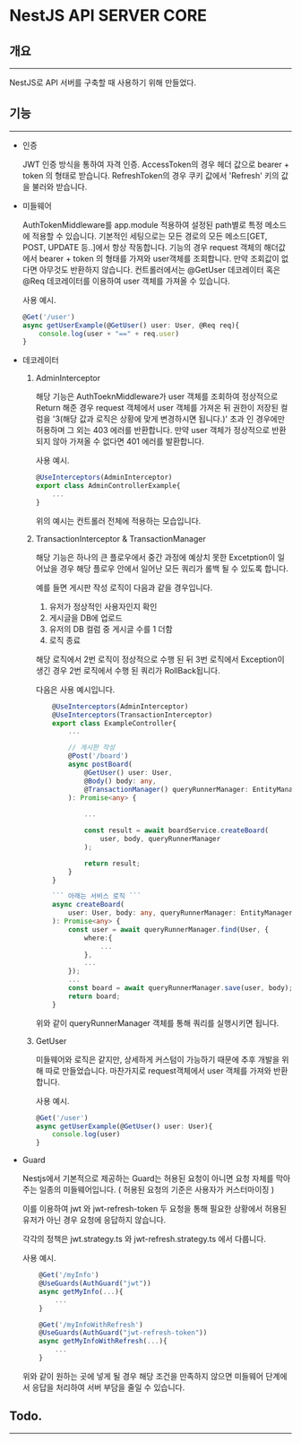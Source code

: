 # NestJS API SERVER CORE

## 개요
***
NestJS로 API 서버를 구축할 때 사용하기 위해 만들었다.

## 기능
***
- 인증
    
    JWT 인증 방식을 통하여 자격 인증.
    AccessToken의 경우 헤더 값으로 bearer + token 의 형태로 받습니다.
    RefreshToken의 경우 쿠키 값에서 'Refresh' 키의 값을 불러와 받습니다.

- 미들웨어

    AuthTokenMiddleware를 app.module 적용하여 설정된 path별로 특정 메소드에 적용할 수 있습니다. 기본적인 세팅으로는 모든 경로의 모든 메소드[GET, POST, UPDATE 등..]에서 항상 작동합니다.
    기능의 경우 request 객체의 해더값에서 bearer + token 의 형태를 가져와 user객체를 조회합니다. 만약 조회값이 없다면 아무것도 반환하지 않습니다.
    컨트롤러에서는 @GetUser 데코레이터 혹은 @Req 데코레이터를 이용하여 user 객체를 가져올 수 있습니다.
    
    사용 예시.
    ```typescript
    @Get('/user')
    async getUserExample(@GetUser() user: User, @Req req){
        console.log(user + "==" + req.user)
    }
    ```

- 데코레이터

    1. AdminInterceptor
    
        해당 기능은 AuthToeknMiddleware가 user 객체를 조회하여 정상적으로 Return 해준 경우 request 객체에서 user 객체를 가져온 뒤 권한이 저장된 컬럼을 '3(해당 값과 로직은 상황에 맞게 변경하시면 됩니다.)' 초과 인 경우에만 허용하며 그 외는 403 에러를 반환합니다.
        만약 user 객체가 정상적으로 반환되지 않아 가져올 수 없다면 401 에러를 발환합니다.
        
        사용 예시.
        ```typescript
        @UseInterceptors(AdminInterceptor)
        export class AdminControllerExample{
            ...
        }
        ```
        위의 예시는 컨트롤러 전체에 적용하는 모습입니다.
    
    2. TransactionInterceptor & TransactionManager

        해당 기능은 하나의 큰 플로우에서 중간 과정에 예상치 못한 Excetption이 일어났을 경우 해당 플로우 안에서 일어난 모든 쿼리가 롤백 될 수 있도록 합니다.
        
        예를 들면 게시판 작성 로직이 다음과 같을 경우입니다.

        1. 유저가 정상적인 사용자인지 확인
        2. 게시글을 DB에 업로드
        3. 유저의 DB 컬럼 중 게시글 수를 1 더함
        4. 로직 종료

        해당 로직에서 2번 로직이 정상적으로 수행 된 뒤 3번 로직에서 Exception이 생긴 경우 2번 로직에서 수행 된 쿼리가 RollBack됩니다.

        다음은 사용 예시입니다.
        ```typescript
            @UseInterceptors(AdminInterceptor)
            @UseInterceptors(TransactionInterceptor)
            export class ExampleController{
                ...

                // 게시판 작성
                @Post('/board')
                async postBoard(
                    @GetUser() user: User,
                    @Body() body: any,
                    @TransactionManager() queryRunnerManager: EntityManager
                ): Promise<any> {
                    
                    ...

                    const result = await boardService.createBoard(
                        user, body, queryRunnerManager
                    );

                    return result;
                }
            }

            ``` 아래는 서비스 로직 ```
            async createBoard(
                user: User, body: any, queryRunnerManager: EntityManager
            ): Promise<any> {
                const user = await queryRunnerManager.find(User, {
                    where:{
                        ...
                    }, 
                    ...
                });
                ...
                const board = await queryRunnerManager.save(user, body);
                return board;
            }
        ``` 
        위와 같이 queryRunnerManager 객체를 통해 쿼리를 실행시키면 됩니다.

    3. GetUser

        미들웨어와 로직은 같지만, 상세하게 커스텀이 가능하기 때문에 추후 개발을 위해 따로 만들었습니다. 마찬가지로 request객체에서 user 객체를 가져와 반환합니다.

        사용 예시.
        ```typescript
        @Get('/user')
        async getUserExample(@GetUser() user: User){
            console.log(user)
        }
        ```
- Guard

    Nestjs에서 기본적으로 제공하는 Guard는 허용된 요청이 아니면 요청 자체를 막아주는 일종의 미들웨어입니다. ( 허용된 요청의 기준은 사용자가 커스터마이징 )
    
    이를 이용하여 jwt 와 jwt-refresh-token 두 요청을 통해 필요한 상황에서 허용된 유저가 아닌 경우 요청에 응답하지 않습니다.

    각각의 정책은 jwt.strategy.ts 와 jwt-refresh.strategy.ts 에서 다룹니다.
    
    사용 예시.
    ```typescript
        @Get('/myInfo')
        @UseGuards(AuthGuard("jwt"))
        async getMyInfo(...){
            ...
        }

        @Get('/myInfoWithRefresh')
        @UseGuards(AuthGuard("jwt-refresh-token"))
        async getMyInfoWithRefresh(...){
            ...
        }
    ```
    위와 같이 원하는 곳에 넣게 될 경우 해당 조건을 만족하지 않으면 미들웨어 단계에서 응답을 처리하여 서버 부담을 줄일 수 있습니다.

## Todo.
***